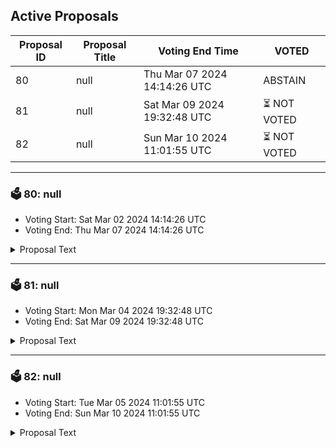 ## Active Proposals

| Proposal ID | Proposal Title | Voting End Time | VOTED |
|-------------|----------------|-----------------|-------|
| 80 | null | Thu Mar 07 2024 14:14:26 UTC | ABSTAIN |
| 81 | null | Sat Mar 09 2024 19:32:48 UTC | ⏳ NOT VOTED |
| 82 | null | Sun Mar 10 2024 11:01:55 UTC | ⏳ NOT VOTED |

---

### 🗳 80: null
- Voting Start: Sat Mar 02 2024 14:14:26 UTC
- Voting End: Thu Mar 07 2024 14:14:26 UTC

<details>
<summary>Proposal Text</summary>
 
null
</details>

---

### 🗳 81: null
- Voting Start: Mon Mar 04 2024 19:32:48 UTC
- Voting End: Sat Mar 09 2024 19:32:48 UTC

<details>
<summary>Proposal Text</summary>
 
null
</details>

---

### 🗳 82: null
- Voting Start: Tue Mar 05 2024 11:01:55 UTC
- Voting End: Sun Mar 10 2024 11:01:55 UTC

<details>
<summary>Proposal Text</summary>
 
null
</details>
